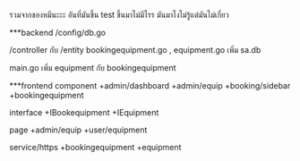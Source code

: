 รวมจากของหมีนะะะ     อันที่มันขึ้น test ขึ้นมาไม่มีไรร มันมาไงไม่รู้แต่มันไม่เกี่ยว

***backend
/config/db.go

/controller กับ /entity bookingequipment.go , equipment.go
เพิ่ม sa.db

main.go เพิ่ม equipment กับ bookingequipment

***frontend 
component
+admin/dashboard
+admin/equip
+booking/sidebar
+bookingequipment

interface
+IBookequipment
+IEquipment

page
+admin/equip
+user/equipment

service/https
+bookingequipment
+equipment

